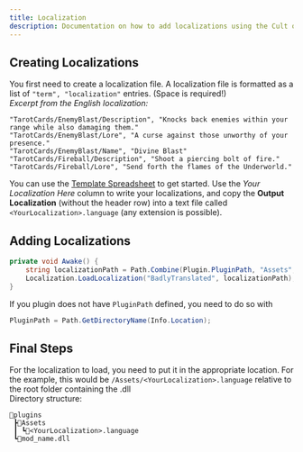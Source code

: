 ```yaml
---
title: Localization
description: Documentation on how to add localizations using the Cult of the Lamb API
---
```


## Creating Localizations

You first need to create a localization file. A localization file is formatted as a list of `"term", "localization"` entries. (Space is required!)  
_Excerpt from the English localization:_

```
"TarotCards/EnemyBlast/Description", "Knocks back enemies within your range while also damaging them."
"TarotCards/EnemyBlast/Lore", "A curse against those unworthy of your presence."
"TarotCards/EnemyBlast/Name", "Divine Blast"
"TarotCards/Fireball/Description", "Shoot a piercing bolt of fire."
"TarotCards/Fireball/Lore", "Send forth the flames of the Underworld."
```

You can use the [Template Spreadsheet](https://docs.google.com/spreadsheets/d/1yhkYddwJ_pYPAP58uXIcC_JadWqYzjUc0NIf0Hb6ocU/edit?usp=sharing) to get started.
Use the _Your Localization Here_ column to write your localizations, and copy the **Output Localization** (without the header row) into a text file called `<YourLocalization>.language` (any extension is possible).

## Adding Localizations

```csharp
private void Awake() {
    string localizationPath = Path.Combine(Plugin.PluginPath, "Assets", "<YourLocalization>.language");
    Localization.LoadLocalization("BadlyTranslated", localizationPath);
}
```

If you plugin does not have `PluginPath` defined, you need to do so with

```csharp
PluginPath = Path.GetDirectoryName(Info.Location);
```

## Final Steps

For the localization to load, you need to put it in the appropriate location. For the example, this would be `/Assets/<YourLocalization>.language` relative to the root folder containing the .dll  
Directory structure:

```
📂plugins
 ┣📂Assets
 ┃ ┗📖<YourLocalization>.language
 ┗📜mod_name.dll
```
